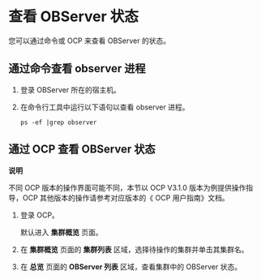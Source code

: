 查看 OBServer 状态 
===================================

您可以通过命令或 OCP 来查看 OBServer 的状态。

通过命令查看 observer 进程 
---------------------------------------

1. 登录 OBServer 所在的宿主机。

   

2. 在命令行工具中运行以下语句以查看 observer 进程。

   ```shell
   ps -ef |grep observer
   ```

   




通过 OCP 查看 OBServer 状态 
------------------------------------------

**说明**



不同 OCP 版本的操作界面可能不同，本节以 OCP V3.1.0 版本为例提供操作指导，OCP 其他版本的操作请参考对应版本的《 OCP 用户指南》文档。

1. 登录 OCP。

   默认进入 **集群概览** 页面。
   

2. 在 **集群概览** 页面的 **集群列表** 区域，选择待操作的集群并单击其集群名。

   

3. 在 **总览** 页面的 **OBServer 列表** 区域，查看集群中的 OBServer 状态。

   



